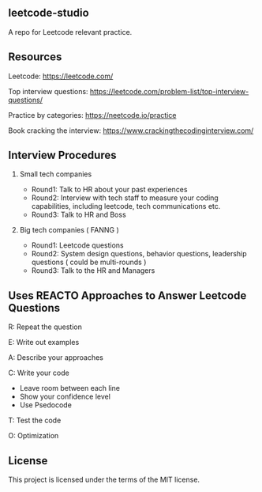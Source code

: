 ## leetcode-studio
A repo for Leetcode relevant practice.

## Resources
Leetcode: https://leetcode.com/

Top interview questions: https://leetcode.com/problem-list/top-interview-questions/

Practice by categories: https://neetcode.io/practice

Book cracking the interview: https://www.crackingthecodinginterview.com/

## Interview Procedures

1. Small tech companies
   - Round1: Talk to HR about your past experiences
   - Round2: Interview with tech staff to measure your coding capabilities, including leetcode, tech communications etc.
   - Round3: Talk to HR and Boss



2. Big tech companies ( FANNG )
   - Round1: Leetcode questions
   - Round2: System design questions, behavior questions, leadership questions ( could be multi-rounds )
   - Round3: Talk to the HR and Managers



## Uses REACTO Approaches to Answer Leetcode Questions

R: Repeat the question

E: Write out examples

A: Describe your approaches

C: Write your code

- Leave room between each line
- Show your confidence level
- Use Psedocode

T: Test the code

O: Optimization



## License
This project is licensed under the terms of the MIT license.
